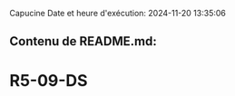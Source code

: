 Capucine
Date et heure d'exécution: 2024-11-20 13:35:06

Contenu de README.md:
---------------------
# R5-09-DS